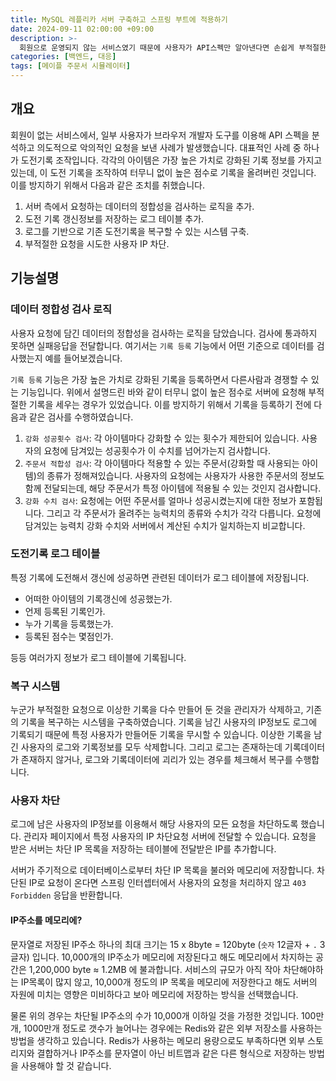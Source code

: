 ```yaml
---
title: MySQL 레플리카 서버 구축하고 스프링 부트에 적용하기
date: 2024-09-11 02:00:00 +09:00
description: >-
  회원으로 운영되지 않는 서비스였기 때문에 사용자가 API스펙만 알아낸다면 손쉽게 부적절한 요청을 적용시킬 수 있습니다. 이러한 호나경에서 어떻게 부적절한 요청을 사전에 방지하고, 발생했다면 어떻게 올바른 데이터로 복구할 수 있었는지 설명합니다.
categories: [백엔드, 대응]
tags: [메이플 주문서 시뮬레이터]
---
```


## 개요
회원이 없는 서비스에서, 일부 사용자가 브라우저 개발자 도구를 이용해 API 스펙을 분석하고 의도적으로 악의적인 요청을 보낸 사례가 발생했습니다. 대표적인 사례 중 하나가 도전기록 조작입니다. 각각의 아이템은 가장 높은 가치로 강화된 기록 정보를 가지고 있는데, 이 도전 기록을 조작하여 터무니 없이 높은 점수로 기록을 올려버린 것입니다. 이를 방지하기 위해서 다음과 같은 조치를 취했습니다.
1. 서버 측에서 요청하는 데이터의 정합성을 검사하는 로직을 추가.
2. 도전 기록 갱신정보를 저장하는 로그 테이블 추가.
3. 로그를 기반으로 기존 도전기록을 복구할 수 있는 시스템 구축.
4. 부적절한 요청을 시도한 사용자 IP 차단.

## 기능설명
### 데이터 정합성 검사 로직
사용자 요청에 담긴 데이터의 정합성을 검사하는 로직을 담았습니다. 검사에 통과하지 못하면 실패응답을 전달합니다.
여기서는 `기록 등록` 기능에서 어떤 기준으로 데이터를 검사했는지 예를 들어보겠습니다.

`기록 등록` 기능은 가장 높은 가치로 강화된 기록을 등록하면서 다른사람과 경쟁할 수 있는 기능입니다. 위에서 설명드린 바와 같이 터무니 없이 높은 점수로 서버에 요청해 부적절한 기록을 세우는 경우가 있었습니다. 이를 방지하기 위해서 기록을 등록하기 전에 다음과 같은 검사를 수행하였습니다.

1. `강화 성공횟수 검사`: 각 아이템마다 강화할 수 있는 횟수가 제한되어 있습니다. 사용자의 요청에 담겨있는 성공횟수가 이 수치를 넘어가는지 검사합니다.
2. `주문서 적합성 검사`: 각 아이템마다 적용할 수 있는 주문서(강화할 때 사용되는 아이템)의 종류가 정해져있습니다. 사용자의 요청에는 사용자가 사용한 주문서의 정보도 함께 전달되는데, 해당 주문서가 특정 아이템에 적용될 수 있는 것인지 검사합니다.
3. `강화 수치 검사`: 요청에는 어떤 주문서를 얼마나 성공시켰는지에 대한 정보가 포함됩니다. 그리고 각 주문서가 올려주는 능력치의 종류와 수치가 각각 다릅니다. 요청에 담겨있는 능력치 강화 수치와 서버에서 계산된 수치가 일치하는지 비교합니다.

### 도전기록 로그 테이블
특정 기록에 도전해서 갱신에 성공하면 관련된 데이터가 로그 테이블에 저장됩니다.
- 어떠한 아이템의 기록갱신에 성공했는가.
- 언제 등록된 기록인가.
- 누가 기록을 등록했는가.
- 등록된 점수는 몇점인가.

등등 여러가지 정보가 로그 테이블에 기록됩니다.

### 복구 시스템
누군가 부적절한 요청으로 이상한 기록을 다수 만들어 둔 것을 관리자가 삭제하고, 기존의 기록을 복구하는 시스템을 구축하였습니다. 기록을 남긴 사용자의 IP정보도 로그에 기록되기 때문에 특정 사용자가 만들어둔 기록을 무시할 수 있습니다. 이상한 기록을 남긴 사용자의 로그와 기록정보를 모두 삭제합니다. 그리고 로그는 존재하는데 기록데이터가 존재하지 않거나, 로그와 기록데이터에 괴리가 있는 경우를 체크해서 복구를 수행합니다.

### 사용자 차단
로그에 남은 사용자의 IP정보를 이용해서 해당 사용자의 모든 요청을 차단하도록 했습니다. 관리자 페이지에서 특정 사용자의 IP 차단요청 서버에 전달할 수 있습니다. 요청을 받은 서버는 차단 IP 목록을 저장하는 테이블에 전달받은 IP를 추가합니다.

서버가 주기적으로 데이터베이스로부터 차단 IP 목록을 불러와 메모리에 저장합니다. 차단된 IP로 요청이 온다면 스프링 인터셉터에서 사용자의 요청을 처리하지 않고 `403 Forbidden` 응답을 반환합니다.

#### IP주소를 메모리에?
문자열로 저장된 IP주소 하나의 최대 크기는 15 x 8byte = 120byte (`숫자` 12글자 + `.` 3글자) 입니다. 10,000개의 IP주소가 메모리에 저장된다고 해도 메모리에서 차지하는 공간은 1,200,000 byte ≈ 1.2MB 에 불과합니다. 서비스의 규모가 아직 작아 차단해야하는 IP목록이 많지 않고, 10,000개 정도의 IP 목록을 메모리에 저장한다고 해도 서버의 자원에 미치는 영향은 미비하다고 보아 메모리에 저장하는 방식을 선택했습니다.

물론 위의 경우는 차단될 IP주소의 수가 10,000개 이하일 것을 가정한 것입니다. 100만개, 1000만개 정도로 갯수가 늘어나는 경우에는 Redis와 같은 외부 저장소를 사용하는 방법을 생각하고 있습니다. Redis가 사용하는 메모리 용량으로도 부족하다면 외부 스토리지와 결합하거나 IP주소를 문자열이 아닌 비트맵과 같은 다른 형식으로 저장하는 방법을 사용해야 할 것 같습니다.
